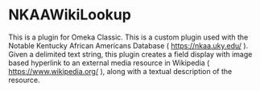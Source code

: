 # NKAAWikiLookup
This is a plugin for Omeka Classic.  This is a custom plugin used with the Notable Kentucky African Americans Database ( https://nkaa.uky.edu/ ).  Given a delimited text string, this plugin creates a field display with image based hyperlink to an external media resource in Wikipedia ( https://www.wikipedia.org/ ), along with a textual description of the resource.
